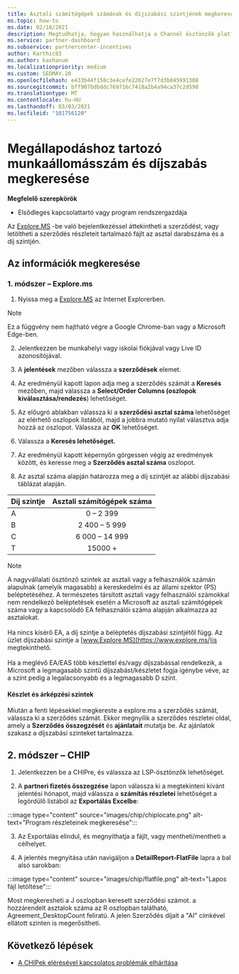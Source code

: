 ```yaml
---
title: Asztali számítógépek számának és díjszabási szintjének megkeresése
ms.topic: how-to
ms.date: 02/18/2021
description: Megtudhatja, hogyan használhatja a Channel ösztönzők platformot (CHIP) a szerződések asztalának darabszámára és díjszabására vonatkozó információk megkereséséhez.
ms.service: partner-dashboard
ms.subservice: partnercenter-incentives
author: Karthic83
ms.author: kashanum
ms.localizationpriority: medium
ms.custom: SEOMAY.20
ms.openlocfilehash: e433b44f158c3e4cefe22027e7f7d3b845991308
ms.sourcegitcommit: bff907bdbddc769716c7418a2b4a94ca37c2d590
ms.translationtype: MT
ms.contentlocale: hu-HU
ms.lasthandoff: 03/03/2021
ms.locfileid: "101756120"
---
```

# <a name="locate-the-desktop-count-and-fee-level-for-an-agreement"></a>Megállapodáshoz tartozó munkaállomásszám és díjszabás megkeresése

**Megfelelő szerepkörök**

- Elsődleges kapcsolattartó vagy program rendszergazdája

Az [Explore.MS](https://www.explore.ms/) -be való bejelentkezéssel áttekintheti a szerződést, vagy letöltheti a szerződés részleteit tartalmazó fájlt az asztal darabszáma és a díj szintjén.

## <a name="to-locate-the-information"></a>Az információk megkeresése

### <a name="method-1--explorems"></a>1. módszer – Explore.ms

1. Nyissa meg a [Explore.MS](https://www.explore.ms/) az Internet Explorerben. 

>[!Note]
>Ez a függvény nem hajtható végre a Google Chrome-ban vagy a Microsoft Edge-ben.

2. Jelentkezzen be munkahelyi vagy iskolai fiókjával vagy Live ID azonosítójával.  

3. A **jelentések** mezőben válassza a **szerződések** elemet.

4. Az eredményül kapott lapon adja meg a szerződés számát a **Keresés** mezőben, majd válassza a **Select/Order Columns (oszlopok kiválasztása/rendezés**) lehetőséget.

5. Az előugró ablakban válassza ki a **szerződési asztal száma** lehetőséget az elérhető oszlopok listából, majd a jobbra mutató nyilat választva adja hozzá az oszlopot. Válassza az **OK** lehetőséget.

6. Válassza a **Keresés lehetőséget.**

7. Az eredményül kapott képernyőn görgessen végig az eredmények között, és keresse meg a **Szerződés asztal száma** oszlopot. 

8. Az asztal száma alapján határozza meg a díj szintjét az alábbi díjszabási táblázat alapján.  

| Díj szintje | Asztali számítógépek száma |
| ------ | :-----------: |
|  A | 0 – 2 399    |
|  B | 2 400 – 5 999    |
|  C | 6 000 – 14 999    |
|  T | 15000 +   |

>[!NOTE]
>A nagyvállalati ösztönző szintek az asztali vagy a felhasználók számán alapulnak (amelyik magasabb) a kereskedelmi és az állami szektor (PS) beléptetéséhez. A természetes társított asztali vagy felhasználói számokkal nem rendelkező beléptetések esetén a Microsoft az asztali számítógépek száma vagy a kapcsolódó EA felhasználói száma alapján alkalmazza az asztalokat. <br><br>Ha nincs kísérő EA, a díj szintje a beléptetés díjszabási szintjétől függ. Az üzlet díjszabási szintje a [www.Explore.MS](https://www.explore.ms/)is megtekinthető. <br><br>Ha a meglévő EA/EAS több készlettel és/vagy díjszabással rendelkezik, a Microsoft a legmagasabb szintű díjszabást/készletet fogja igénybe véve, az a szint pedig a legalacsonyabb és a legmagasabb D szint.

#### <a name="pool-and-pricing-levels"></a>Készlet és árképzési szintek

Miután a fenti lépésekkel megkereste a explore.ms a szerződés számát, válassza ki a szerződés számát. Ekkor megnyílik a szerződés részletei oldal, amely a **Szerződés összegzését** és **ajánlatait** mutatja be. Az ajánlatok szakasz a díjszabási szinteket tartalmazza.

## <a name="method-2---chip"></a>2. módszer – CHIP

1. Jelentkezzen be a CHIPre, és válassza az LSP-ösztönzők lehetőséget.

2. A **partneri fizetés összegzése** lapon válassza ki a megtekinteni kívánt jelentési hónapot, majd válassza a **számítás részletei** lehetőséget a legördülő listából az **Exportálás Excelbe**:

:::image type="content" source="images/chip/chiplocate.png" alt-text="Program részleteinek megkeresése":::

3. Az Exportálás elindul, és megnyithatja a fájlt, vagy mentheti/mentheti a célhelyet.

4. A jelentés megnyitása után navigáljon a **DetailReport-FlatFile** lapra a bal alsó sarokban:

:::image type="content" source="images/chip/flatfile.png" alt-text="Lapos fájl letöltése":::

Most megkeresheti a J oszlopban keresett szerződési számot. a hozzárendelt asztalok száma az R oszlopban található, Agreement_DesktopCount feliratú. A jelen Szerződés díjait a "AI" címkével ellátott szinten is megerősítheti.

## <a name="next-steps"></a>Következő lépések

- [A CHIPek elérésével kapcsolatos problémák elhárítása](chip-access-trouble.md)
